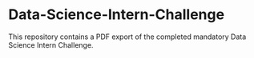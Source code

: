 # Data-Science-Intern-Challenge

This repository contains a PDF export of the completed mandatory Data Science Intern Challenge.
